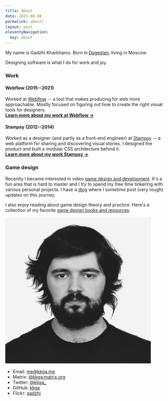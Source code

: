 ```yaml
---
title: About
date: 2021-08-08
permalink: about/
layout: post
eleventyNavigation:
  key: about
---
```


<div class="grid grid-cols-1 gap-8 md:grid-cols-6">

<div class="md:col-span-4">

My name is Gadzhi Kharkharov. Born in
[Dagestan](https://wikipedia.org/wiki/Dagestan), living in Moscow.

Designing software is what I do for work and joy.

### Work

#### Webflow (2015--2021)

Worked at [Webflow](https://webflow.com) -- a tool that makes producing for web
more approachable. Mostly focused on figuring out how to create the right visual
tools for designers.<br/> **[Learn more about my work at Webflow ->](/webflow)**

#### Stampsy (2012--2014)

Worked as a designer (and partly as a front-end engineer) at
[Stampsy](https://stampsy.com) -- a web platform for sharing and discovering
visual stories. I designed the product and built a modular CSS architecture
behind it.<br/> **[Learn more about my work Stampsy ->](/stampsy)**

### Game design

Recently I became interested in video
[game design and development](/tags/gamedev). It's a fun area that is hard to
master and I try to spend my free time tinkering with various personal projects.
I have a [dlog](/tags/dlog) where I sometime post (very rough) updates on this
journey.

I also enjoy reading about game design theory and practice. Here's a collection
of my favorite [game design books and resources](/notes/gamedesign-resources).

</div>

<div class="md:col-span-2">

<img class="w-32 md:w-full" src="/img/about/face.jpg" />

- Email: [me@kkga.me](mailto:me@kkga.me)
- Matrix: [@kkga:matrix.org](https://matrix.to/#/@kkga:matrix.org)
- Twitter: [@kkga\_](https://twitter.com/kkga_)
- GitHub: [kkga](https://github.com/kkga)
- Flickr: [gadzhi](https://flickr.com/gadzhi)

</div>

</div>
